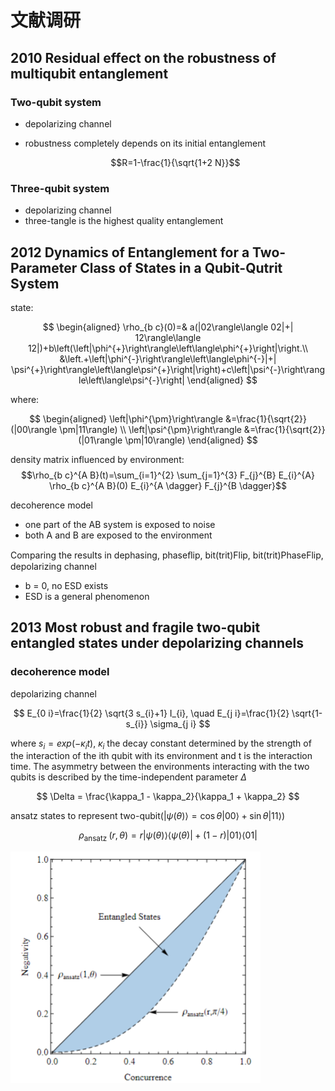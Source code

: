 # 文献调研

## 2010 Residual effect on the robustness of multiqubit entanglement

### Two-qubit system

- depolarizing channel
- robustness completely depends on its initial entanglement

    $$R=1-\frac{1}{\sqrt{1+2 N}}$$

### Three-qubit system

- depolarizing channel
- three-tangle is the highest quality entanglement

## 2012 Dynamics of Entanglement for a Two-Parameter Class of States in a Qubit-Qutrit System

state:

$$
\begin{aligned}
\rho_{b c}(0)=& a(|02\rangle\langle 02|+| 12\rangle\langle 12|)+b\left(\left|\phi^{+}\right\rangle\left\langle\phi^{+}\right|\right.\\
&\left.+\left|\phi^{-}\right\rangle\left\langle\phi^{-}|+| \psi^{+}\right\rangle\left\langle\psi^{+}\right|\right)+c\left|\psi^{-}\right\rangle\left\langle\psi^{-}\right|
\end{aligned}
$$

where:

$$
\begin{aligned}
\left|\phi^{\pm}\right\rangle &=\frac{1}{\sqrt{2}}(|00\rangle \pm|11\rangle) \\
\left|\psi^{\pm}\right\rangle &=\frac{1}{\sqrt{2}}(|01\rangle \pm|10\rangle)
\end{aligned}
$$

density matrix influenced by environment:
$$\rho_{b c}^{A B}(t)=\sum_{i=1}^{2} \sum_{j=1}^{3} F_{j}^{B} E_{i}^{A} \rho_{b c}^{A B}(0) E_{i}^{A \dagger} F_{j}^{B \dagger}$$

decoherence model

- one part of the AB system is exposed to noise
- both A and B are exposed to the environment

Comparing the results in dephasing, phaseﬂip, bit(trit)Flip, bit(trit)PhaseFlip, depolarizing channel

- b = 0, no ESD exists
- ESD is a general phenomenon

## 2013 Most robust and fragile two-qubit entangled states under depolarizing channels

### decoherence model

depolarizing channel

$$
E_{0 i}=\frac{1}{2} \sqrt{3 s_{i}+1} I_{i}, \quad E_{j i}=\frac{1}{2} \sqrt{1-s_{i}} \sigma_{j i}
$$

where $s_i = exp(-\kappa _i t)$, $\kappa_i$ the decay constant determined by the strength of the interaction of the ith qubit with its environment and t is the interaction time. The asymmetry between the environments interacting with the two qubits is described by the time-independent parameter $\Delta$

$$
\Delta = \frac{\kappa_1 - \kappa_2}{\kappa_1 + \kappa_2}
$$

ansatz states to represent two-qubit($|\psi(\theta)\rangle=\cos \theta|00\rangle+\sin \theta|11\rangle$)

$$
\rho_{\text {ansatz }}(r, \theta)=r|\psi(\theta)\rangle\langle\psi(\theta)|+(1-r)| 01\rangle\langle 01|
$$

<img src="./Figure/052101.png" alt="drawing" width="400"/>
